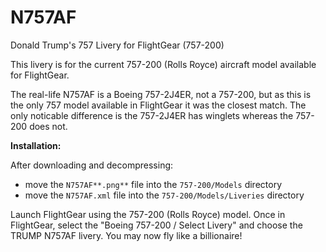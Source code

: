 # N757AF
Donald Trump's 757 Livery for FlightGear (757-200)

This livery is for the current 757-200 (Rolls Royce) aircraft model available for FlightGear.

The real-life N757AF is a Boeing 757-2J4ER, not a 757-200, but as this is the only 757 model available in FlightGear it was the closest match. The only noticable difference is the 757-2J4ER has winglets whereas the 757-200 does not.

**Installation:**

After downloading and decompressing:
- move the <code>N757AF**.png**</code> file into the <code>757-200/Models</code> directory
- move the <code>N757AF.xml</code> file into the <code>757-200/Models/Liveries</code> directory
 
Launch FlightGear using the 757-200 (Rolls Royce) model. Once in FlightGear, select the "Boeing 757-200 / Select Livery" and choose the TRUMP N757AF livery. You may now fly like a billionaire!
